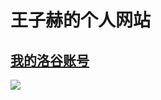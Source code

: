 # 王子赫的个人网站
## [我的洛谷账号](https://www.luogu.com.cn/user/408086)
![](https://luogu.vercel.app/api?id=408086)

